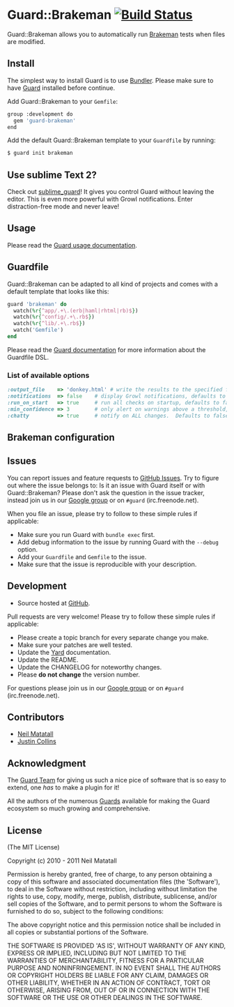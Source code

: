 # Guard::Brakeman [![Build Status](https://secure.travis-ci.org/guard/guard-brakeman.png)](http://travis-ci.org/oreoshake/guard-brakeman)

Guard::Brakeman allows you to automatically run [Brakeman](http://brakemanscanner.org/) tests when files are modified.


## Install

The simplest way to install Guard is to use [Bundler](http://gembundler.com/).
Please make sure to have [Guard](https://github.com/guard/guard) installed before continue.

Add Guard::Brakeman to your `Gemfile`:

```bash
group :development do
  gem 'guard-brakeman'
end
```

Add the default Guard::Brakeman template to your `Guardfile` by running:

```bash
$ guard init brakeman
```

## Use sublime Text 2?

Check out [sublime_guard](https://github.com/cyphactor/sublime_guard)!  It gives you control Guard without leaving the editor.  This is even more powerful with Growl notifications.  Enter distraction-free mode and never leave! 

## Usage

Please read the [Guard usage documentation](https://github.com/guard/guard#readme).

## Guardfile

Guard::Brakeman can be adapted to all kind of projects and comes with a default template that looks like this:

```ruby
guard 'brakeman' do
  watch(%r{^app/.+\.(erb|haml|rhtml|rb)$})
  watch(%r{^config/.+\.rb$})
  watch(%r{^lib/.+\.rb$})
  watch('Gemfile')
end
```

Please read the [Guard documentation](http://github.com/guard/guard#readme) for more information about the Guardfile DSL.



### List of available options

```ruby
:output_file    => 'donkey.html' # write the results to the specified file
:notifications  => false    # display Growl notifications, defaults to true
:run_on_start   => true     # run all checks on startup, defaults to false
:min_confidence => 3        # only alert on warnings above a threshold, defaults to 1
:chatty         => true     # notify on ALL changes.  Defaults to false, only new or fixed warnings trigger a Growl
```

## Brakeman configuration

Issues
------

You can report issues and feature requests to [GitHub Issues](https://github.com/oreoshake/guard-brakeman/issues). Try to figure out
where the issue belongs to: Is it an issue with Guard itself or with Guard::Brakeman? Please don't
ask the question in the issue tracker, instead join us in our [Google group](http://groups.google.com/group/guard-dev) or on
`#guard` (irc.freenode.net).

When you file an issue, please try to follow to these simple rules if applicable:

* Make sure you run Guard with `bundle exec` first.
* Add debug information to the issue by running Guard with the `--debug` option.
* Add your `Guardfile` and `Gemfile` to the issue.
* Make sure that the issue is reproducible with your description.

## Development

- Source hosted at [GitHub](https://github.com/netzpirat/guard-brakeman).

Pull requests are very welcome! Please try to follow these simple rules if applicable:

* Please create a topic branch for every separate change you make.
* Make sure your patches are well tested.
* Update the [Yard](http://yardoc.org/) documentation.
* Update the README.
* Update the CHANGELOG for noteworthy changes.
* Please **do not change** the version number.

For questions please join us in our [Google group](http://groups.google.com/group/guard-dev) or on
`#guard` (irc.freenode.net).

## Contributors

* [Neil Matatall](https://github.com/oreoshake)
* [Justin Collins](https://github.com/presidentbeef)

## Acknowledgment

The [Guard Team](https://github.com/guard/guard/contributors) for giving us such a nice pice of software
that is so easy to extend, one *has* to make a plugin for it!

All the authors of the numerous [Guards](http://github.com/guard) available for making the Guard ecosystem
so much growing and comprehensive.

## License

(The MIT License)

Copyright (c) 2010 - 2011 Neil Matatall

Permission is hereby granted, free of charge, to any person obtaining
a copy of this software and associated documentation files (the
'Software'), to deal in the Software without restriction, including
without limitation the rights to use, copy, modify, merge, publish,
distribute, sublicense, and/or sell copies of the Software, and to
permit persons to whom the Software is furnished to do so, subject to
the following conditions:

The above copyright notice and this permission notice shall be
included in all copies or substantial portions of the Software.

THE SOFTWARE IS PROVIDED 'AS IS', WITHOUT WARRANTY OF ANY KIND,
EXPRESS OR IMPLIED, INCLUDING BUT NOT LIMITED TO THE WARRANTIES OF
MERCHANTABILITY, FITNESS FOR A PARTICULAR PURPOSE AND NONINFRINGEMENT.
IN NO EVENT SHALL THE AUTHORS OR COPYRIGHT HOLDERS BE LIABLE FOR ANY
CLAIM, DAMAGES OR OTHER LIABILITY, WHETHER IN AN ACTION OF CONTRACT,
TORT OR OTHERWISE, ARISING FROM, OUT OF OR IN CONNECTION WITH THE
SOFTWARE OR THE USE OR OTHER DEALINGS IN THE SOFTWARE.